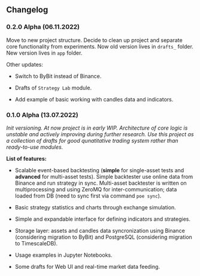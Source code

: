## Changelog


### 0.2.0 Alpha (06.11.2022)

Move to new project structure. Decide to clean up project and separate core functionality from experiments. Now old version lives in `drafts_` folder. New version lives in `app` folder.

Other updates:

* Switch to ByBit instead of Binance.

* Drafts of `Strategy Lab` module.

* Add example of basic working with candles data and indicators.


### 0.1.0 Alpha (13.07.2022)

_Init versioning. At now project is in early WIP. Architecture of core logic is unstable and actively improving during further research. Use this project as a collection of drafts for good qunatitative trading system rather than ready-to-use modules._

__List of features:__

* Scalable event-based backtesting (__simple__ for single-asset tests and __advanced__ for multi-asset tests). Simple backtester use online data from Binance and run strategy in sync. Multi-asset backtester is written on multiprocessing and using ZeroMQ for inter-communication; data loaded from DB (need to sync first via command `poe sync`). 

* Basic strategy statistics and charts through exchange simulation.

* Simple and expandable interface for defining indicators and strategies.

* Storage layer: assets and candles data syncronization using Binance (considering migration to ByBit) and PostgreSQL (considering migration to TimescaleDB).

* Usage examples in Jupyter Notebooks.

* Some drafts for Web UI and real-time market data feeding.
